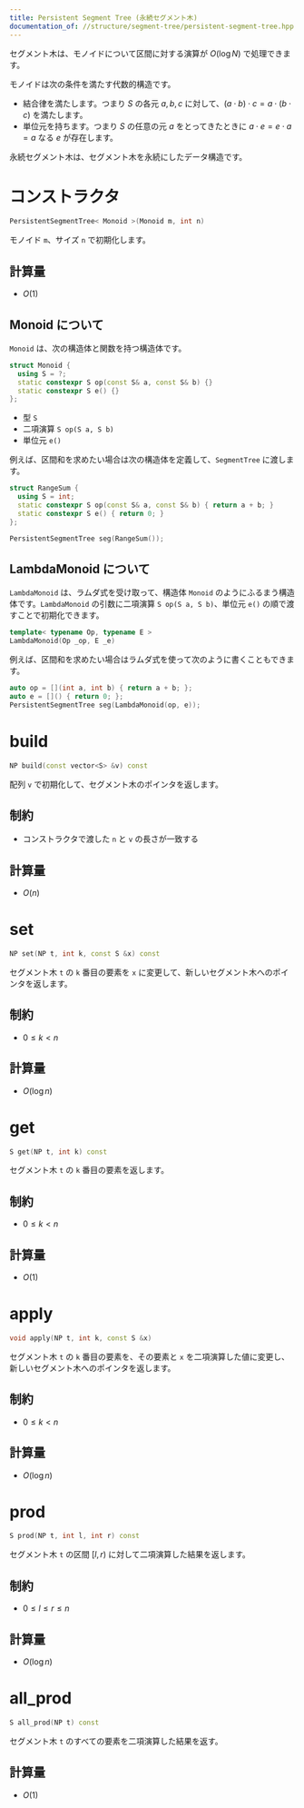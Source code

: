 ```yaml
---
title: Persistent Segment Tree (永続セグメント木)
documentation_of: //structure/segment-tree/persistent-segment-tree.hpp
---
```


セグメント木は、モノイドについて区間に対する演算が $O(\log N)$ で処理できます。

モノイドは次の条件を満たす代数的構造です。

* 結合律を満たします。つまり $S$ の各元 $a, b, c$ に対して、$(a \cdot b) \cdot c = a \cdot (b \cdot c)$ を満たします。
* 単位元を持ちます。つまり $S$ の任意の元 $a$ をとってきたときに $a \cdot e = e \cdot a = a$ なる $e$ が存在します。

永続セグメント木は、セグメント木を永続にしたデータ構造です。

# コンストラクタ

```cpp
PersistentSegmentTree< Monoid >(Monoid m, int n)
```

モノイド `m`、サイズ `n` で初期化します。

## 計算量

- $O(1)$

## Monoid について

`Monoid` は、次の構造体と関数を持つ構造体です。

```cpp
struct Monoid {
  using S = ?;
  static constexpr S op(const S& a, const S& b) {}
  static constexpr S e() {}
};
```

- 型 `S`
- 二項演算 `S op(S a, S b)`
- 単位元 `e()`

例えば、区間和を求めたい場合は次の構造体を定義して、`SegmentTree` に渡します。

```cpp
struct RangeSum {
  using S = int;
  static constexpr S op(const S& a, const S& b) { return a + b; }
  static constexpr S e() { return 0; }
};

PersistentSegmentTree seg(RangeSum());
```

## LambdaMonoid について

`LambdaMonoid` は、ラムダ式を受け取って、構造体 `Monoid` のようにふるまう構造体です。`LambdaMonoid` の引数に二項演算 `S op(S a, S b)`、単位元 `e()` の順で渡すことで初期化できます。

```cpp
template< typename Op, typename E >
LambdaMonoid(Op _op, E _e)
```

例えば、区間和を求めたい場合はラムダ式を使って次のように書くこともできます。

```cpp
auto op = [](int a, int b) { return a + b; };
auto e = []() { return 0; };
PersistentSegmentTree seg(LambdaMonoid(op, e));
```

# build

```cpp
NP build(const vector<S> &v) const
```

配列 `v` で初期化して、セグメント木のポインタを返します。

## 制約

- コンストラクタで渡した `n` と `v` の長さが一致する

## 計算量

- $O(n)$

# set

```cpp
NP set(NP t, int k, const S &x) const
```
 
セグメント木 `t` の `k` 番目の要素を `x` に変更して、新しいセグメント木へのポインタを返します。

## 制約

- $0 \leq k \lt n$

## 計算量

- $O(\log n)$

# get

```cpp
S get(NP t, int k) const
```

セグメント木 `t` の `k` 番目の要素を返します。

## 制約

- $0 \leq k \lt n$

## 計算量

- $O(1)$

# apply

```cpp
void apply(NP t, int k, const S &x)
```

セグメント木 `t` の `k` 番目の要素を、その要素と `x` を二項演算した値に変更し、新しいセグメント木へのポインタを返します。

## 制約

- $0 \leq k \lt n$

## 計算量

- $O(\log n)$

# prod

```cpp
S prod(NP t, int l, int r) const
```

セグメント木 `t` の区間 $[l, r)$ に対して二項演算した結果を返します。

## 制約

- $0 \leq l \leq r \leq n$

## 計算量

- $O(\log n)$

# all_prod

```cpp
S all_prod(NP t) const
```

セグメント木 `t` のすべての要素を二項演算した結果を返す。

## 計算量

- $O(1)$

